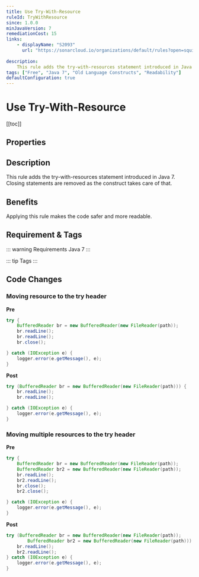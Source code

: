 ```yaml
---
title: Use Try-With-Resource
ruleId: TryWithResource
since: 1.0.0
minJavaVersion: 7
remediationCost: 15
links:
    - displayName: "S2093"
      url: "https://sonarcloud.io/organizations/default/rules?open=squid%3AS2093&q=Resources+should+be+closed"
    
description:
    This rule adds the try-with-resources statement introduced in Java 7. Closing statements are removed as the construct takes care of that.
tags: ["Free", "Java 7", "Old Language Constructs", "Readability"]
defaultConfiguration: true
---
```


# Use Try-With-Resource

[[toc]]

## Properties

<RuleProperties />


## Description

This rule adds the try-with-resources statement introduced in Java 7. Closing statements are removed as
the construct takes care of that.

## Benefits

Applying this rule makes the code safer and more readable.

## Requirement & Tags

::: warning Requirements
Java 7
:::

::: tip Tags
<TagLinks />
:::

## Code Changes

### Moving resource to the try header

__Pre__
```java
try {
    BufferedReader br = new BufferedReader(new FileReader(path));
    br.readLine();
    br.readLine();
    br.close();

} catch (IOException e) {
    logger.error(e.getMessage(), e);
}
```

__Post__
```java
try (BufferedReader br = new BufferedReader(new FileReader(path))) {
    br.readLine();
    br.readLine();

} catch (IOException e) {
    logger.error(e.getMessage(), e);
}
```


### Moving multiple resources to the try header

__Pre__

```java
try {
    BufferedReader br = new BufferedReader(new FileReader(path));
    BufferedReader br2 = new BufferedReader(new FileReader(path));
    br.readLine();
    br2.readLine();
    br.close();
    br2.close();

} catch (IOException e) {
    logger.error(e.getMessage(), e);
}
```

__Post__
```java
try (BufferedReader br = new BufferedReader(new FileReader(path));
        BufferedReader br2 = new BufferedReader(new FileReader(path))) {
    br.readLine();
    br2.readLine();
} catch (IOException e) {
    logger.error(e.getMessage(), e);
}
```

<VersionNotice />

